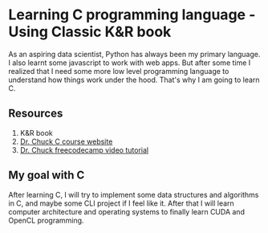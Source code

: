 # Learning C programming language - Using Classic K&R book

As an aspiring data scientist, Python has always been my primary language. I also learnt some javascript to work with web apps.
But after some time I realized that I need some more low level programming language to understand how things work under the hood. That's why I am going to learn C.

## Resources

1. K&R book
2. [Dr. Chuck C course website](https://www.cc4e.com)
3. [Dr. Chuck freecodecamp video tutorial](https://youtu.be/PaPN51Mm5qQ?si=b1ZSj2p_rxfOb3Ps)

## My goal with C

After learning C, I will try to implement some data structures and algorithms in C, and maybe some CLI project if I feel like it. After that I will learn computer architecture and operating systems to finally learn CUDA and OpenCL programming.
